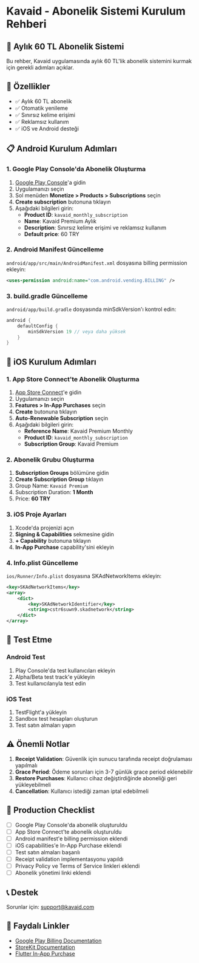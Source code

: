 # Kavaid - Abonelik Sistemi Kurulum Rehberi

## 📱 Aylık 60 TL Abonelik Sistemi

Bu rehber, Kavaid uygulamasında aylık 60 TL'lik abonelik sistemini kurmak için gerekli adımları açıklar.

## 🎯 Özellikler
- ✅ Aylık 60 TL abonelik
- ✅ Otomatik yenileme
- ✅ Sınırsız kelime erişimi
- ✅ Reklamsız kullanım
- ✅ iOS ve Android desteği

## 📋 Android Kurulum Adımları

### 1. Google Play Console'da Abonelik Oluşturma

1. [Google Play Console](https://play.google.com/console)'a gidin
2. Uygulamanızı seçin
3. Sol menüden **Monetize > Products > Subscriptions** seçin
4. **Create subscription** butonuna tıklayın
5. Aşağıdaki bilgileri girin:
   - **Product ID**: `kavaid_monthly_subscription`
   - **Name**: Kavaid Premium Aylık
   - **Description**: Sınırsız kelime erişimi ve reklamsız kullanım
   - **Default price**: 60 TRY

### 2. Android Manifest Güncelleme

`android/app/src/main/AndroidManifest.xml` dosyasına billing permission ekleyin:

```xml
<uses-permission android:name="com.android.vending.BILLING" />
```

### 3. build.gradle Güncelleme

`android/app/build.gradle` dosyasında minSdkVersion'ı kontrol edin:

```gradle
android {
    defaultConfig {
        minSdkVersion 19 // veya daha yüksek
    }
}
```

## 📱 iOS Kurulum Adımları

### 1. App Store Connect'te Abonelik Oluşturma

1. [App Store Connect](https://appstoreconnect.apple.com)'e gidin
2. Uygulamanızı seçin
3. **Features > In-App Purchases** seçin
4. **Create** butonuna tıklayın
5. **Auto-Renewable Subscription** seçin
6. Aşağıdaki bilgileri girin:
   - **Reference Name**: Kavaid Premium Monthly
   - **Product ID**: `kavaid_monthly_subscription`
   - **Subscription Group**: Kavaid Premium

### 2. Abonelik Grubu Oluşturma

1. **Subscription Groups** bölümüne gidin
2. **Create Subscription Group** tıklayın
3. Group Name: `Kavaid Premium`
4. Subscription Duration: **1 Month**
5. Price: **60 TRY**

### 3. iOS Proje Ayarları

1. Xcode'da projenizi açın
2. **Signing & Capabilities** sekmesine gidin
3. **+ Capability** butonuna tıklayın
4. **In-App Purchase** capability'sini ekleyin

### 4. Info.plist Güncelleme

`ios/Runner/Info.plist` dosyasına SKAdNetworkItems ekleyin:

```xml
<key>SKAdNetworkItems</key>
<array>
    <dict>
        <key>SKAdNetworkIdentifier</key>
        <string>cstr6suwn9.skadnetwork</string>
    </dict>
</array>
```

## 🔧 Test Etme

### Android Test
1. Play Console'da test kullanıcıları ekleyin
2. Alpha/Beta test track'e yükleyin
3. Test kullanıcılarıyla test edin

### iOS Test
1. TestFlight'a yükleyin
2. Sandbox test hesapları oluşturun
3. Test satın almaları yapın

## ⚠️ Önemli Notlar

1. **Receipt Validation**: Güvenlik için sunucu tarafında receipt doğrulaması yapılmalı
2. **Grace Period**: Ödeme sorunları için 3-7 günlük grace period eklenebilir
3. **Restore Purchases**: Kullanıcı cihaz değiştirdiğinde aboneliği geri yükleyebilmeli
4. **Cancellation**: Kullanıcı istediği zaman iptal edebilmeli

## 🚀 Production Checklist

- [ ] Google Play Console'da abonelik oluşturuldu
- [ ] App Store Connect'te abonelik oluşturuldu
- [ ] Android manifest'e billing permission eklendi
- [ ] iOS capabilities'e In-App Purchase eklendi
- [ ] Test satın almaları başarılı
- [ ] Receipt validation implementasyonu yapıldı
- [ ] Privacy Policy ve Terms of Service linkleri eklendi
- [ ] Abonelik yönetimi linki eklendi

## 📞 Destek
Sorunlar için: support@kavaid.com

## 🔗 Faydalı Linkler
- [Google Play Billing Documentation](https://developer.android.com/google/play/billing)
- [StoreKit Documentation](https://developer.apple.com/documentation/storekit)
- [Flutter In-App Purchase](https://pub.dev/packages/in_app_purchase) 